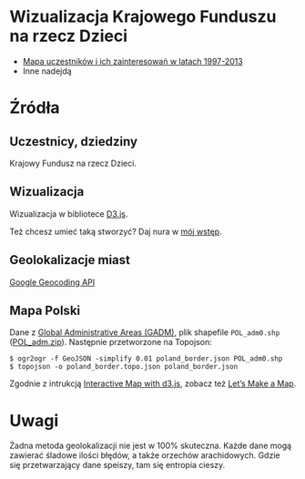 # Wizualizacja Krajowego Funduszu na rzecz Dzieci

* [Mapa uczestników i ich zainteresowań w latach 1997-2013](http://stared.github.io/kfnrd_viz/mapa.html)
* Inne nadejdą

# Źródła

## Uczestnicy, dziedziny

Krajowy Fundusz na rzecz Dzieci.

## Wizualizacja

Wizualizacja w bibliotece [D3.js](http://d3js.org/).

Też chcesz umieć taką stworzyć? Daj nura w [mój wstęp](http://smarterpoland.pl/index.php/2014/06/metawstep-do-wizualizacji-danych-w-d3-js/).

## Geolokalizacje miast

[Google Geocoding API](https://developers.google.com/maps/documentation/geocoding/)

## Mapa Polski

Dane z [Global Administrative Areas (GADM)](http://www.gadm.org/), plik shapefile `POL_adm0.shp` ([POL_adm.zip](http://biogeo.ucdavis.edu/data/gadm2/shp/POL_adm.zip)).
Następnie przetworzone na Topojson:

    $ ogr2ogr -f GeoJSON -simplify 0.01 poland_border.json POL_adm0.shp
    $ topojson -o poland_border.topo.json poland_border.json

Zgodnie z intrukcją [Interactive Map with d3.js](http://www.tnoda.com/blog/2013-12-07), zobacz też [Let’s Make a Map](http://bost.ocks.org/mike/map/).

# Uwagi

Żadna metoda geolokalizacji nie jest w 100% skuteczna. Każde dane mogą zawierać śladowe ilości błędów, a także orzechów arachidowych. Gdzie się przetwarzający dane speiszy, tam się entropia cieszy.
